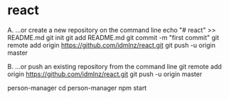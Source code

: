 # react
A. …or create a new repository on the command line
echo "# react" >> README.md
git init
git add README.md
git commit -m "first commit"
git remote add origin https://github.com/idmlnz/react.git
git push -u origin master

B. …or push an existing repository from the command line
git remote add origin https://github.com/idmlnz/react.git
git push -u origin master



person-manager
  cd person-manager
	npm start
